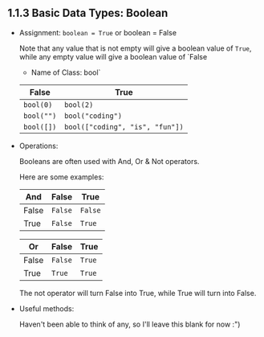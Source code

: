 ## 1.1.3 Basic Data Types: Boolean

- Assignment: ` boolean = True ` or boolean = False

  Note that any value that is not empty will give a boolean value of `True`, while any empty value will give a boolean value of `False

  - Name of Class: bool`

  | False      | True                            |
  | ---------- | ------------------------------- |
  | `bool(0)`  | `bool(2)`                       |
  | `bool("")` | `bool("coding")`                |
  | `bool([])` | `bool(["coding", "is", "fun"])` |

- Operations:

  Booleans are often used with And, Or & Not operators.

  Here are some examples:

  | And   | False   | True    |
  | ----- | ------- | ------- |
  | False | `False` | `False` |
  | True  | `False` | `True`  |

  | Or    | False   | True   |
  | ----- | ------- | ------ |
  | False | `False` | `True` |
  | True  | `True`  | `True` |

  The not operator will turn False into True, while True will turn into False.

- Useful methods:

  Haven't been able to think of any, so I'll leave this blank for now :")

